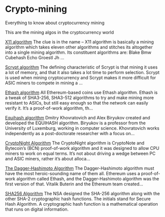 # Crypto-mining
Everything to know about cryptocurrency  mining


This are the mining algos in the cryptocurrency world

[X11 algorithm](https://en.bitcoinwiki.org/wiki/Amp/X11&ved=2ahUKEwiGlvur5vD3AhVFz4UKHWm9AdYQFnoECAQQAQ&usg=AOvVaw1kTkDS1tNwSiQlbWgWAccI)
The clue is in the name – X11 algorithm is basically a mining algorithm which takes eleven other algorithms and stitches its altogether into a single mining algorithm. Its constituent algorithms are: Blake Bmw Cubehash Echo Groestl Jh ...

[Scrypt algorithm](https://en.bitcoinwiki.org/wiki/Amp/Scrypt&ved=2ahUKEwjoueXi5fD3AhWW0YUKHZE_Bs8QFnoECAgQAQ&usg=AOvVaw07htni6xSy0KB7fVHXRhMn)
The defining characteristic of Scrypt is that mining it uses a lot of memory, and that it also takes a lot time to perform selection. Scrypt is used when mining cryptocurrency and Scrypt makes it more difficult for ASIC miners to compete in mining a ...

[Ethash algorithm](https://en.bitcoinwiki.org/wiki/Amp/Ethash&ved=2ahUKEwjEy8_g5vD3AhVNyRoKHYaXDUwQFnoECCcQAQ&usg=AOvVaw3hdzcc9L2KCl8tbSZT-R62)
All Ethereum-based coins use Ethash algorithm. Ethash is a tweak of SHA3-256, SHA3-512 algorithms to try and make mining more resistant to ASICs, but still easy enough so that the network can easily verify it. It’s a proof-of-work algorithm, th...

[Equihash algorithm](https://en.bitcoinwiki.org/wiki/Equihash)
Dmitry Khovratovich and Alex Biryukov created and developed the EQUIHASH algorithm. Biryukov is a professor from the University of Luxemburg, working in computer science. Khovratovich works independently as a post-doctorate researcher with a focus on...

[CryptoNight Algorithm](https://en.bitcoinwiki.org/wiki/CryptoNight)
The CryptoNight algorithm is CryptoNote and Bytecoin’s (BCN) proof-of-work algorithm and it was designed to allow CPU miners to work on equal terms. It’s not about driving a wedge between PC and ASIC miners, rather it’s about alloca...

[The Dagger-Hashimoto Algorithm](https://en.bitcoinwiki.org/wiki/Amp/Dagger-Hashimoto)
The Dagger-Hashimoto algorithm must have the most heroic-sounding name of them all. Ethereum uses a proof-of-work algorithm called Ethash, and the Dagger-Hashimoto algorithm was the first version of that. Vitalik Buterin and the Ethereum team created...

[SHA256 Algorithm](https://en.bitcoinwiki.org/wiki/SHA-256)
The NSA designed the SHA-256 algorithm along with the other SHA-2 cryptographic hash functions. The initials stand for Secure Hash Algorithm. A cryptographic hash function is a mathematical operation that runs on digital information.
